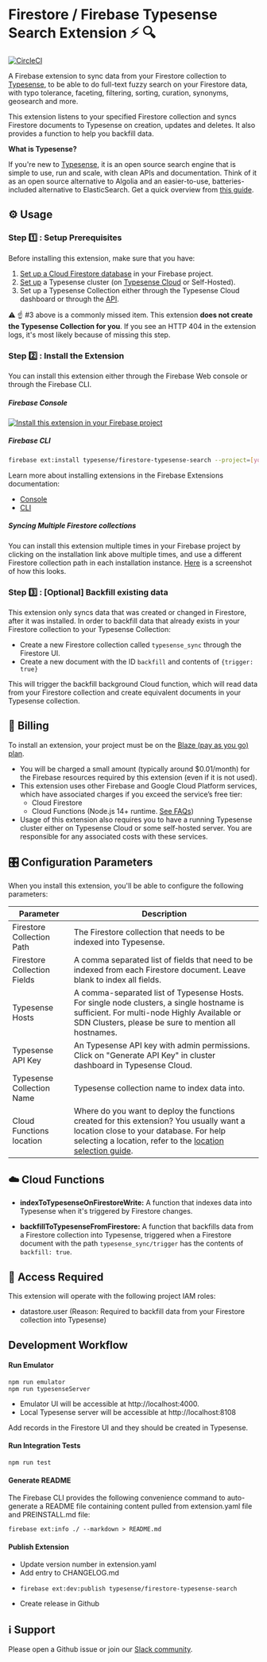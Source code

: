 # Firestore / Firebase Typesense Search Extension ⚡ 🔍 

[![CircleCI](https://circleci.com/gh/typesense/firestore-typesense-search.svg?style=shield)](https://circleci.com/gh/typesense/firestore-typesense-search)

A Firebase extension to sync data from your Firestore collection to [Typesense](https://typesense.org/), 
to be able to do full-text fuzzy search on your Firestore data, with typo tolerance, faceting, filtering, sorting, curation, synonyms, geosearch and more.

This extension listens to your specified Firestore collection and syncs Firestore documents to Typesense 
on creation, updates and deletes. It also provides a function to help you backfill data.

**What is Typesense?**

If you're new to [Typesense](https://typesense.org), it is an open source search engine that is simple to use, run and scale, with clean APIs and documentation. Think of it as an open source alternative to Algolia and an easier-to-use, batteries-included alternative to ElasticSearch. Get a quick overview from [this guide](https://typesense.org/docs/guide).


## ⚙️ Usage

### Step 1️⃣ : Setup Prerequisites

Before installing this extension, make sure that you have:

1. [Set up a Cloud Firestore database](https://firebase.google.com/docs/firestore/quickstart) in your Firebase project.
2. [Set up](https://typesense.org/docs/guide/install-typesense.html) a Typesense cluster 
  (on [Typesense Cloud](https://cloud.typesense.org) or Self-Hosted).
3. Set up a Typesense Collection either through the Typesense Cloud dashboard or 
  through the [API](https://typesense.org/docs/latest/api/collections.html#create-a-collection).
  
⚠️ ☝️ #3 above is a commonly missed item. This extension **does not create the Typesense Collection for you**. If you see an HTTP 404 in the extension logs, it's most likely because of missing this step. 

### Step 2️⃣ : Install the Extension 

You can install this extension either through the Firebase Web console or through the Firebase CLI.

##### Firebase Console

[![Install this extension in your Firebase project](https://www.gstatic.com/mobilesdk/210513_mobilesdk/install-extension.png "Install this extension in your Firebase project")][install-link]

[install-link]: https://console.firebase.google.com/project/_/extensions/install?ref=typesense/firestore-typesense-search

##### Firebase CLI

```bash
firebase ext:install typesense/firestore-typesense-search --project=[your-project-id]
```

Learn more about installing extensions in the Firebase Extensions documentation:

- [Console](https://firebase.google.com/docs/extensions/install-extensions?platform=console)
- [CLI](https://firebase.google.com/docs/extensions/install-extensions?platform=cli)

##### Syncing Multiple Firestore collections

You can install this extension multiple times in your Firebase project by clicking on the installation link above multiple times, and use a different Firestore collection path in each installation instance. [Here](https://github.com/typesense/firestore-typesense-search/issues/9#issuecomment-885940705) is a screenshot of how this looks.

### Step 3️⃣ : [Optional] Backfill existing data

This extension only syncs data that was created or changed in Firestore, after it was installed. In order to backfill data that already exists in your Firestore collection to your Typesense Collection:

- Create a new Firestore collection called `typesense_sync` through the Firestore UI.
- Create a new document with the ID `backfill` and contents of `{trigger: true}`

This will trigger the backfill background Cloud function, which will read data from your Firestore collection and create equivalent documents in your Typesense collection.

## 🧾 Billing

To install an extension, your project must be on the [Blaze (pay as you go) plan](https://firebase.google.com/pricing).

- You will be charged a small amount (typically around $0.01/month) for the Firebase resources required by this extension (even if it is not used).
- This extension uses other Firebase and Google Cloud Platform services, which have associated charges if you exceed the service’s free tier:
    - Cloud Firestore
    - Cloud Functions (Node.js 14+ runtime. [See FAQs](https://firebase.google.com/support/faq#expandable-24))
- Usage of this extension also requires you to have a running Typesense cluster either on Typesense Cloud or some 
  self-hosted server. You are responsible for any associated costs with these services.


## 🎛️ Configuration Parameters

When you install this extension, you'll be able to configure the following parameters:

| Parameter | Description |
|-----------|-------------|
| Firestore Collection Path | The Firestore collection that needs to be indexed into Typesense. |
| Firestore Collection Fields | A comma separated list of fields that need to be indexed from each Firestore document. Leave blank to index all fields. |
| Typesense Hosts | A comma-separated list of Typesense Hosts. For single node clusters, a single hostname is sufficient. For multi-node Highly Available or SDN Clusters, please be sure to mention all hostnames. | 
| Typesense API Key | An Typesense API key with admin permissions. Click on "Generate API Key" in cluster dashboard in Typesense Cloud. |
| Typesense Collection Name | Typesense collection name to index data into. |
| Cloud Functions location | Where do you want to deploy the functions created for this extension? You usually want a location close to your database. For help selecting a location, refer to the [location selection guide](https://firebase.google.com/docs/functions/locations). |



## ☁️ Cloud Functions

* **indexToTypesenseOnFirestoreWrite:** A function that indexes data into Typesense when it's triggered by Firestore changes.

* **backfillToTypesenseFromFirestore:** A function that backfills data from a Firestore collection into Typesense, triggered when a Firestore document with the path `typesense_sync/trigger` has the contents of `backfill: true`.


## 🔑 Access Required

This extension will operate with the following project IAM roles:

* datastore.user (Reason: Required to backfill data from your Firestore collection into Typesense)

## Development Workflow

#### Run Emulator

```shell
npm run emulator
npm run typesenseServer
```

- Emulator UI will be accessible at http://localhost:4000.
- Local Typesense server will be accessible at http://localhost:8108

Add records in the Firestore UI and they should be created in Typesense.

#### Run Integration Tests

```shell
npm run test
```

#### Generate README

The Firebase CLI provides the following convenience command to auto-generate a README file containing content
pulled from extension.yaml file and PREINSTALL.md file:

```shell
firebase ext:info ./ --markdown > README.md
```

#### Publish Extension

- Update version number in extension.yaml
- Add entry to CHANGELOG.md
- 
    ```shell
    firebase ext:dev:publish typesense/firestore-typesense-search
    ```
- Create release in Github

## ℹ️ Support

Please open a Github issue or join our [Slack community](https://join.slack.com/t/typesense-community/shared_invite/zt-mx4nbsbn-AuOL89O7iBtvkz136egSJg).
